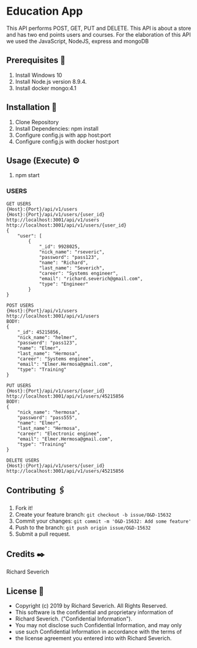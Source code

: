 # Education App
This API performs POST, GET, PUT and DELETE.
This API is about a store and has two end points users and courses. 
For the elaboration of this API we used the JavaScript, NodeJS, express and mongoDB

## Prerequisites 🚀

1. Install Windows 10    
2. Install Node.js version 8.9.4.
3. Install docker mongo:4.1

## Installation 🔧

1. Clone Repository
2. Install Dependencies: npm install
3. Configure config.js with app host:port
4. Configure config.js with docker host:port

## Usage (Execute) ⚙️

1. npm start

### USERS
```
GET USERS
{Host}:{Port}/api/v1/users
{Host}:{Port}/api/v1/users/{user_id}
http://localhost:3001/api/v1/users
http://localhost:3001/api/v1/users/{user_id}
{
    "user": [
        {
            "_id": 9928025,
            "nick_name": "rseveric",
            "password": "pass123",
            "name": "Richard",
            "last_name": "Severich",
            "career": "Systems engineer",
            "email": "richard.severich@gmail.com",
            "type": "Engineer"
        }
}

POST USERS
{Host}:{Port}/api/v1/users
http://localhost:3001/api/v1/users
BODY:
{
    "_id": 45215856,
    "nick_name": "helmer",
    "password": "pass123",
    "name": "Elmer",
    "last_name": "Hermosa",
    "career": "Systems enginee",
    "email": "Elmer.Hermosa@gmail.com",
    "type": "Training"
}

PUT USERS
{Host}:{Port}/api/v1/users/{user_id}
http://localhost:3001/api/v1/users/45215856
BODY:
{
    "nick_name": "hermosa",
    "password": "pass555",
    "name": "Elmer",
    "last_name": "Hermosa",
    "career": "Electronic enginee",
    "email": "Elmer.Hermosa@gmail.com",
    "type": "Training"
}

DELETE USERS
{Host}:{Port}/api/v1/users/{user_id}
http://localhost:3001/api/v1/users/45215856
```

## Contributing 🖇️

1. Fork it!
2. Create your feature branch: `git checkout -b issue/O&D-15632`
3. Commit your changes: `git commit -m 'O&D-15632: Add some feature'`
4. Push to the branch: `git push origin issue/O&D-15632`
5. Submit a pull request.

## Credits ✒️

Richard Severich

## License 📄
* Copyright (c) 2019 by Richard Severich.  All Rights Reserved.
* This software is the confidential and proprietary information of
* Richard Severich. ("Confidential Information").
* You may not disclose such Confidential Information, and may only
* use such Confidential Information in accordance with the terms of
* the license agreement you entered into with Richard Severich.
